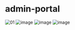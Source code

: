 # admin-portal

![01](https://user-images.githubusercontent.com/76132275/185697979-19bea645-0d93-4ea5-a45c-33cf4a0b240e.png)
![image](https://user-images.githubusercontent.com/76132275/185698129-ac76b838-c30b-4607-89e2-dcaec40ffbda.png)
![image](https://user-images.githubusercontent.com/76132275/185698281-6af1f96b-1734-4b82-8883-98cf2ca71407.png)
![image](https://user-images.githubusercontent.com/76132275/185698762-20703893-3798-4efa-b0d5-a40eac25e73e.png)
